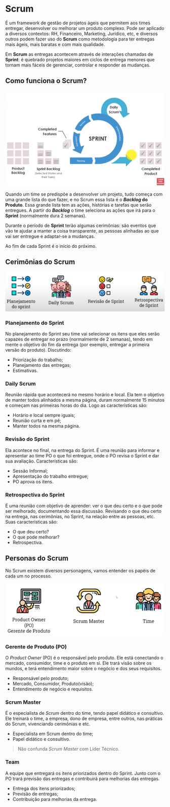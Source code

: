 # Scrum

É um framework de gestão de projetos ágeis que permitem aos times entregar, desenvolver ou melhorar um produto complexo. Pode ser aplicado a diversos contextos: RH, Financeiro, Marketing, Jurídico, etc, e diversos outros podem fazer uso do **Scrum** como metodologia para ter entregas mais ágeis, mais baratas e com mais qualidade.

Em **Scrum** as entregas acontecem através de interações chamadas de **Sprint**: é quebrado projetos maiores em ciclos de entrega menores que tornam mais fáceis de gerenciar, controlar e responder as mudanças.

## Como funciona o Scrum?

![image-20210930131116715](Scrum.assets/image-20210930131116715.png)

Quando um time se predispõe a desenvolver um projeto, tudo começa com uma grande lista do que fazer, e no Scrum essa lista é o ***Backlog* do Produto**. Essa grande lista tem as ações, histórias e tarefas que serão entregues. A partir do ***Backlog*** o time seleciona as ações que irá para o **Sprint** (normalmente dura 2 semanas).

 Durante o período de **Sprint** terão algumas cerimônias: são eventos que vão te ajudar a manter a coisa transparente, as pessoas alinhadas ao que vai ser entregue e adaptar-se a mudanças. 

Ao fim de cada Sprint é o início do próximo.



## Cerimônias do Scrum

![image-20210930131701844](Scrum.assets/image-20210930131701844.png)

### Planejamento do Sprint

No planejamento do Sprint seu time vai selecionar os itens que eles serão capazes de entregar no prazo (normalmente de 2 semanas), tendo em mente o objetivo do fim da entrega (por exemplo, entregar a primeira versão do produto). Discutindo:

- Priorização do trabalho;
- Planejamento das entregas;
- Estimativas.

### Daily Scrum

Reunião rápida que acontecerá no mesmo horário e local. Ela tem o objetivo de manter todos alinhados a mesma página, duram normalmente 15 minutos e começam nas primeiras horas do dia. Logo as características são:

- Horário e local sempre iguais;
- Reunião curta e em pé;
- Manter todos na mesma página.

### Revisão do Sprint

Ela acontece no final, na entrega do Sprint. É uma reunião para informar e apresentar ao time PO o que foi entregue, onde o PO revisa o Sprint e dar sua avaliação. Características são:

- Sessão Informal;
- Apresentação do trabalho entregue;
- PO aprova os itens.

### Retrospectiva do Sprint

É uma reunião com objetivo de aprender: ver o que deu certo e o que pode ser melhorado, documentando essa discussão. Revisando o que deu certo na entrega, nas cerimônias, no Sprint, na relação entre as pessoas, etc. Suas características são:

- O que deu certo?
- O que pode melhorar?
- Retrospectiva.



## Personas do Scrum

No Scrum existem diversos personagens, vamos entender os papéis de cada um no processo.

<img src="Scrum.assets/image-20210930133043588.png" alt="image-20210930133043588" style="zoom: 50%;" />

### Gerente de Produto (PO)

O *Product Owner* (PO) é o responsável pelo produto. Ele está conectando o mercado, consumidor, time e o produto em si. Ele trará visão sobre os mundos, e terá entendimento maior sobre o negócio e dos seus requisitos.

- Responsável pelo produto;
- Mercado, Consumidor, Produto(visão);
- Entendimento de negócio e requisitos.

### Scrum Master

É o especialista de *Scrum* dentro do time, tendo papel didático e consultivo. Ele treinará o time, a empresa, dono de empresa, entre outros, nas práticas do Scrum, vivenciando cerimônias e etc.

- Especialista em Scrum dentro do time;
- Papel didático e consultivo.

> Não confunda *Scrum Master* com Líder Técnico.

### Team

A equipe que entregará os itens priorizados dentro do Sprint. Junto com o PO trará previsão das entregas e contribuirá para melhorias das entregas.

- Entrega dos itens priorizados;
- Previsão de entregas;
- Contribuição para melhorias da entrega.